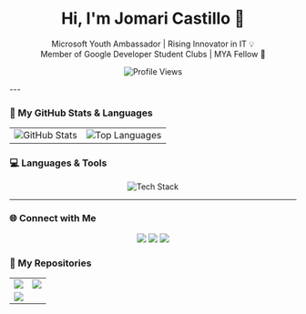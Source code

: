 <h1 align="center">Hi, I'm Jomari Castillo 👋</h1>
<p align="center">
  Microsoft Youth Ambassador | Rising Innovator in IT 💡 <br/>
  Member of Google Developer Student Clubs | MYA Fellow 🚀
</p>

<p align="center">
  <img src="https://komarev.com/ghpvc/?username=Jomscasti&style=flat-square&color=8A2BE2" alt="Profile Views" />
</p>
---

### 🔧 My GitHub Stats & Languages
<table align="center">
  <tr>
    <td>
      <img src="https://github-readme-stats.vercel.app/api?username=Jomscasti&show_icons=true&theme=aura" alt="GitHub Stats" />
    </td>
    <td>
      <img src="https://github-readme-stats.vercel.app/api/top-langs/?username=Jomscasti&layout=compact&theme=aura" alt="Top Languages" />
    </td>
  </tr>
</table>

### 💻 Languages & Tools
<p align="center">
  <img src="https://skillicons.dev/icons?i=bootstrap,php,js,css,mysql,python,figma,git,c" alt="Tech Stack" />
</p>

---

### 🌐 Connect with Me
<p align="center">
  <a href="https://www.facebook.com/LieutenantClowker8" target="_blank"><img src="https://img.shields.io/badge/Facebook-%231877F2.svg?&style=for-the-badge&logo=facebook&logoColor=white"/></a>
  <a href="https://www.linkedin.com/in/jomari-castillo" target="_blank"><img src="https://img.shields.io/badge/LinkedIn-%230077B5.svg?&style=for-the-badge&logo=linkedin&logoColor=white"/></a>
  <a href="https://www.instagram.com/jomsheeesh/" target="_blank"><img src="https://img.shields.io/badge/Instagram-%23E4405F.svg?&style=for-the-badge&logo=instagram&logoColor=white"/></a>
</p>

<!-- My Repositories -->
### 📁 My Repositories

<table align="center">
  <tr>
    <td>
      <a href="https://github.com/Jomscasti/Jomscasti.github.io">
        <img src="https://github-readme-stats.vercel.app/api/pin/?username=Jomscasti&repo=Jomscasti.github.io&theme=aura&v=2" />
      </a>
    </td>
    <td>
      <a href="https://github.com/Jomscasti/jomar.github.io">
        <img src="https://github-readme-stats.vercel.app/api/pin/?username=Jomscasti&repo=jomar.github.io&theme=aura&v=2" />
      </a>
    </td>
  </tr>
  <tr>
    <td>
      <a href="https://github.com/Jomscasti/WD-BE">
        <img src="https://github-readme-stats.vercel.app/api/pin/?username=Jomscasti&repo=WD-BE&theme=aura&v=2" />
      </a>
    </td>
  </tr>
</table>
